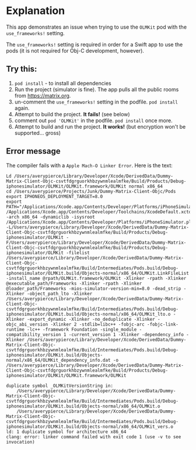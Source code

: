 # Explanation

This app demonstrates an issue when trying to use the `OLMKit` pod with the `use_frameworks!` setting.

The `use_frameworks!` setting is required in order for a Swift app to use the pods (it is not required for Obj-C development, however).

## Try this:

1. `pod install` - to install all dependencies
2. Run the project (simulator is fine). The app pulls all the public rooms from https://matrix.org.
3. un-comment the `use_frameworks!` setting in the podfile. `pod install` again.
4. Attempt to build the project. **It fails!** (see below)
5. comment out `pod 'OLMKit'` in the podfile. `pod install` once more.
6. Attempt to build and run the project. **It works!** (but encryption won't be supported... gross)

## Error message

The compiler fails with a `Apple Mach-O Linker Error`. Here is the text:

    Ld /Users/averypierce/Library/Developer/Xcode/DerivedData/Dummy-Matrix-Client-Objc-csvtfdgrguorkhbzywnmlealmfke/Build/Products/Debug-iphonesimulator/OLMKit/OLMKit.framework/OLMKit normal x86_64
    cd /Users/averypierce/Projects/Junk/Dummy-Matrix-Client-Objc/Pods
    export IPHONEOS_DEPLOYMENT_TARGET=8.0
    export PATH="/Applications/Xcode.app/Contents/Developer/Platforms/iPhoneSimulator.platform/Developer/usr/bin:/Applications/Xcode.app/Contents/Developer/usr/bin:/usr/local/bin:/usr/bin:/bin:/usr/sbin:/sbin"
    /Applications/Xcode.app/Contents/Developer/Toolchains/XcodeDefault.xctoolchain/usr/bin/clang++ -arch x86_64 -dynamiclib -isysroot /Applications/Xcode.app/Contents/Developer/Platforms/iPhoneSimulator.platform/Developer/SDKs/iPhoneSimulator10.2.sdk -L/Users/averypierce/Library/Developer/Xcode/DerivedData/Dummy-Matrix-Client-Objc-csvtfdgrguorkhbzywnmlealmfke/Build/Products/Debug-iphonesimulator/OLMKit -F/Users/averypierce/Library/Developer/Xcode/DerivedData/Dummy-Matrix-Client-Objc-csvtfdgrguorkhbzywnmlealmfke/Build/Products/Debug-iphonesimulator/OLMKit -filelist /Users/averypierce/Library/Developer/Xcode/DerivedData/Dummy-Matrix-Client-Objc-csvtfdgrguorkhbzywnmlealmfke/Build/Intermediates/Pods.build/Debug-iphonesimulator/OLMKit.build/Objects-normal/x86_64/OLMKit.LinkFileList -install_name @rpath/OLMKit.framework/OLMKit -Xlinker -rpath -Xlinker @executable_path/Frameworks -Xlinker -rpath -Xlinker @loader_path/Frameworks -mios-simulator-version-min=8.0 -dead_strip -Xlinker -object_path_lto -Xlinker /Users/averypierce/Library/Developer/Xcode/DerivedData/Dummy-Matrix-Client-Objc-csvtfdgrguorkhbzywnmlealmfke/Build/Intermediates/Pods.build/Debug-iphonesimulator/OLMKit.build/Objects-normal/x86_64/OLMKit_lto.o -Xlinker -export_dynamic -Xlinker -no_deduplicate -Xlinker -objc_abi_version -Xlinker 2 -stdlib=libc++ -fobjc-arc -fobjc-link-runtime -lc++ -framework Foundation -single_module -compatibility_version 1 -current_version 1 -Xlinker -dependency_info -Xlinker /Users/averypierce/Library/Developer/Xcode/DerivedData/Dummy-Matrix-Client-Objc-csvtfdgrguorkhbzywnmlealmfke/Build/Intermediates/Pods.build/Debug-iphonesimulator/OLMKit.build/Objects-normal/x86_64/OLMKit_dependency_info.dat -o /Users/averypierce/Library/Developer/Xcode/DerivedData/Dummy-Matrix-Client-Objc-csvtfdgrguorkhbzywnmlealmfke/Build/Products/Debug-iphonesimulator/OLMKit/OLMKit.framework/OLMKit

    duplicate symbol _OLMKitVersionString in:
        /Users/averypierce/Library/Developer/Xcode/DerivedData/Dummy-Matrix-Client-Objc-csvtfdgrguorkhbzywnmlealmfke/Build/Intermediates/Pods.build/Debug-iphonesimulator/OLMKit.build/Objects-normal/x86_64/OLMKit.o
        /Users/averypierce/Library/Developer/Xcode/DerivedData/Dummy-Matrix-Client-Objc-csvtfdgrguorkhbzywnmlealmfke/Build/Intermediates/Pods.build/Debug-iphonesimulator/OLMKit.build/Objects-normal/x86_64/OLMKit_vers.o
    ld: 1 duplicate symbol for architecture x86_64
    clang: error: linker command failed with exit code 1 (use -v to see invocation)
